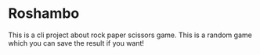 # Roshambo
This is  a cli project about rock paper scissors game.
This is a random game which you can save the result if you want!


